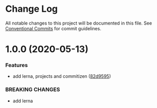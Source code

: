 # Change Log

All notable changes to this project will be documented in this file.
See [Conventional Commits](https://conventionalcommits.org) for commit guidelines.

# 1.0.0 (2020-05-13)


### Features

* add lerna, projects and commitizen ([82d9595](https://github.com/xaosaki/library-playground/commit/82d9595261e010f0fa7045c6179b9d00048f2d4b))


### BREAKING CHANGES

* add lerna
